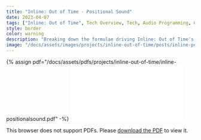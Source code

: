 ```yaml
---
title: "Inline: Out of Time - Positional Sound"
date: 2023-04-07
tags: ["Inline: Out of Time", Tech Overview, Tech, Audio Programming, Custom Engine, Spatial Audio]
style: border
color: warning
description: "Breaking down the formulae driving Inline: Out of Time's stereo imaging."
image: "/docs/assets/images/projects/inline-out-of-time/posts/inline-positionalsound-postpreview.png"
---
```


{% assign pdf="/docs/assets/pdfs/projects/inline-out-of-time/inline-positionalsound.pdf" -%}
<object data="{{pdf}}" type="application/pdf" width="100%" height="1000px">
    <embed src="{{pdf}}" type="application/pdf">
        <p>This browser does not support PDFs. Please <a href="{{pdf}}">download the PDF</a> to view it.</p>
    </embed>
</object>